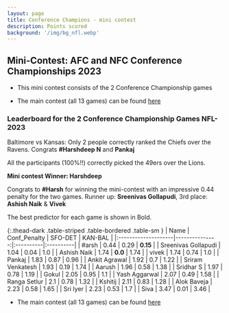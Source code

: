 ```yaml
---
layout: page
title: Conference Champions - mini contest
description: Points scored
background: '/img/bg_nfl.webp'
---
```



## Mini-Contest: AFC and NFC Conference Championships 2023

- This mini contest consists of the 2 Conference Championship games 

- The main contest (all 13 games) can be found [here](https://ram-n.github.io/prediction-contests/nfl2023/leaderboard)

### Leaderboard for the 2 Conference Championship Games NFL-2023 

Baltimore vs Kansas: Only 2 people correctly ranked the Chiefs over the Ravens. 
Congrats **#Harshdeep N** and **Pankaj**

All the participants (100%!!) correctly picked the 49ers over the Lions.

**Mini contest Winner: Harshdeep**

Congrats to **#Harsh** for winning the mini-contest with an impressive 0.44 penalty for the two games. Runner up: **Sreenivas Gollapudi**, 3rd place: **Ashish Naik** & **Vivek**

The best predictor for each game is shown in Bold.

{:.thead-dark .table-striped .table-bordered .table-sm }
| Name                |   Conf_Penalty | SFO-DET   | KAN-BAL   |
|:--------------------|---------------:|:----------|:----------|
| #arsh               |           0.44 | 0.29      | **0.15**  |
| Sreenivas Gollapudi |           1.04 | 0.04      | 1.0       |
| Ashish Naik         |           1.74 | **0.0**   | 1.74      |
| vivek               |           1.74 | 0.74      | 1.0       |
| Pankaj              |           1.83 | 0.87      | 0.96      |
| Ankit Agrawal       |           1.92 | 0.7       | 1.22      |
| Sriram Venkatesh    |           1.93 | 0.19      | 1.74      |
| Aarush              |           1.96 | 0.58      | 1.38      |
| Sridhar S           |           1.97 | 0.78      | 1.19      |
| Gokul               |           2.05 | 0.95      | 1.1       |
| Yash Aggarwal       |           2.07 | 0.49      | 1.58      |
| Ranga Setlur        |           2.1  | 0.78      | 1.32      |
| Kshitij             |           2.11 | 0.83      | 1.28      |
| Alok Baveja         |           2.23 | 0.58      | 1.65      |
| Sri Iyer            |           2.23 | 0.53      | 1.7       |
| Siva                |           3.47 | 0.01      | 3.46      |


- The main contest (all 13 games) can be found [here](https://ram-n.github.io/prediction-contests/nfl2023/leaderboard)

